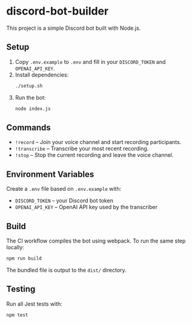 # discord-bot-builder

This project is a simple Discord bot built with Node.js.

## Setup

1. Copy `.env.example` to `.env` and fill in your `DISCORD_TOKEN` and `OPENAI_API_KEY`.
2. Install dependencies:
   ```sh
   ./setup.sh
   ```
3. Run the bot:
   ```sh
   node index.js
   ```

## Commands

- `!record` – Join your voice channel and start recording participants.
- `!transcribe` – Transcribe your most recent recording.
- `!stop` – Stop the current recording and leave the voice channel.

## Environment Variables

Create a `.env` file based on `.env.example` with:

- `DISCORD_TOKEN` – your Discord bot token
- `OPENAI_API_KEY` – OpenAI API key used by the transcriber

## Build
The CI workflow compiles the bot using webpack. To run the same step locally:
```sh
npm run build
```
The bundled file is output to the `dist/` directory.

## Testing
Run all Jest tests with:
```sh
npm test
```

